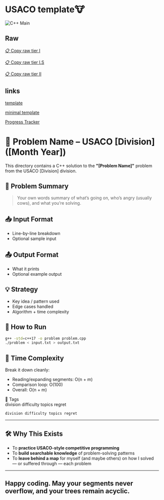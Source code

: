 # USACO template🐮
![C++ Main](https://img.shields.io/badge/-main-blue?logo=cplusplus&logoColor=white&label=C%2B%2B)

## Raw

[📋 Copy raw tier I](https://raw.githubusercontent.com/Quantum-Kayak/USACO-problems/main/extras/template.cpp)

[📋 Copy raw tier I.S](https://raw.githubusercontent.com/Quantum-Kayak/USACO-problems/main/extras/tierI.S.cpp)

[📋 Copy raw tier II](https://raw.githubusercontent.com/Quantum-Kayak/USACO-problems/main/extras/minimal.cpp)

## links

[template](https://github.com/Quantum-Kayak/USACO-problems/blob/main/extras/template.cpp)

[minimal template](https://github.com/Quantum-Kayak/USACO-problems/blob/main/extras/minimal.cpp)

[Progress Tracker](https://github.com/Quantum-Kayak/USACO-problems/blob/main/extras/list.md)

# 🐄 Problem Name – USACO [Division] ([Month Year])

This directory contains a C++ solution to the **"[Problem Name]"** problem from the USACO [Division] division.

## 📜 Problem Summary
> Your own words summary of what’s going on, who’s angry (usually cows), and what you’re solving.

## 📥 Input Format
- Line-by-line breakdown
- Optional sample input

## 📤 Output Format
- What it prints
- Optional example output

## 💡 Strategy
- Key idea / pattern used
- Edge cases handled
- Algorithm + time complexity

## 🚀 How to Run
```sh
g++ -std=c++17 -o problem problem.cpp
./problem < input.txt > output.txt
```
## 🧠 **Time Complexity**  
Break it down cleanly:

- Reading/expanding segments: O(n + m)  
- Comparison loop: O(100)  
- Overall: O(n + m)
  
🔖 Tags  
division difficulty topics regret

```
division difficulty topics regret
```

---

## 🛠 Why This Exists

- To **practice USACO-style competitive programming**  
- To **build searchable knowledge** of problem-solving patterns  
- To **leave behind a map** for myself (and maybe others) on how I solved — or suffered through — each problem  

---

Happy coding. May your segments never overflow, and your trees remain acyclic.  
---
